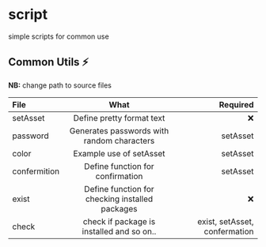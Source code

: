 # script
simple scripts for common use

## Common Utils :zap:

**NB:** change path to source files

| File | What | Required |
| :---         |     :---:      |          ---: |
| setAsset   | Define pretty format text     |  :x:   |
| password     | Generates passwords with random characters       | setAsset     |
|color    | Example use of setAsset  | setAsset |
|confermition | Define function for confirmation | setAsset |
|exist    | Define function for checking installed packages |  :x:
|check    | check if package is installed and so on.. | exist, setAsset, confermation |
